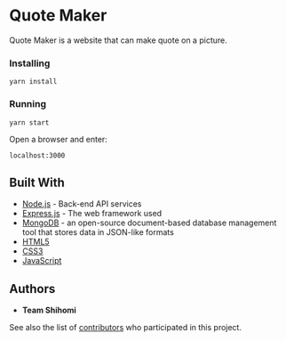 # Quote Maker
Quote Maker is a website that can make quote on a picture.


### Installing
```
yarn install
```
### Running
```
yarn start
```
Open a browser and enter:
```
localhost:3000
```


## Built With

* [Node.js](https://nodejs.org) - Back-end API services
* [Express.js](https://expressjs.com/) - The web framework used
* [MongoDB](https://www.mongodb.com/) - an open-source document-based database management tool that stores data in JSON-like formats
* [HTML5](https://www.w3schools.com/html/html5_intro.asp)
* [CSS3](https://developer.mozilla.org/en-US/docs/Archive/CSS3)
* [JavaScript](https://developer.mozilla.org/en-US/docs/Web/JavaScript)


## Authors

* **Team Shihomi**

See also the list of [contributors](https://github.com/eastend-street/quote-maker/graphs/contributors) who participated in this project.
